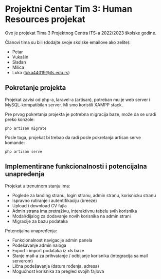 # Projektni Centar Tim 3: Human Resources projekat

Ovo je projekat Tima 3 Projektnog Centra ITS-a 2022/2023 školske godine.

Članovi tima su bili (dodajte svoje skolske emailove ako zelite):

- Petar
- Vukašin
- Slađan
- Milica
- Luka (luka44019@its.edu.rs)

## Pokretanje projekta

Projekat zavisi od php-a, laravel-a (artisan), potreban mu je web server i MySQL-kompatibilan server. Mi smo koristili XAMPP stack.

Pre prvog pokretanja projekta je potrebna migracija baze, može da se uradi preko konzole:
```
php artisan migrate
```

Posle toga, projekat bi trebao da radi posle pokretanja artisan serve komande:
```
php artisan serve
```

## Implementirane funkcionalnosti i potencijalna unapređenja

Projekat u trenutnom stanju ima:
- Poglede za landing stranu, login stranu, admin stranu, korisnicku stranu
- Ispravno rutiranje i autentifikaciju (breeze)
- Upload i download CV fajla
- Admin strana ima pretraživu, interaktivnu tabelu svih korisnika
- Modal/dijalog za dodavanje novih korisnika na admin strani
- Migracije za bazu podataka

Potencijalna unapređenja:
- Funkcionalnost navigacije admin panela
- Podešavanje admin naloga
- Export i import podataka iz xls baze
- Slanje mail-a za prihvatanje / odbijanje korisnika (integracija sa mail serverom)
- Lična podešavanja (datum rođenja, adresa)
- Mogućnost korisnika za pregled svojih fajlova